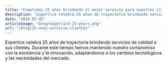 ```yaml
---
title: "Cumplimos 25 años brindando el mejor servicio para nuestros clientes"
description: "Expertice celebra 25 años de trayectoria brindando servicios de calidad a sus clientes"
date: "2019-02-02"
articleImage: "blog/expertice-25-years.png"
url: "/blog/25-anos-servicio-clientes"
---
```


Expertice celebra 25 años de trayectoria brindando servicios de calidad a sus clientes. Durante este tiempo hemos mantenido nuestro compromiso con la excelencia y la innovación, adaptándonos a los cambios tecnológicos y las necesidades del mercado.

